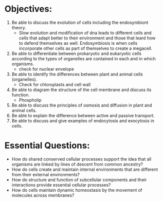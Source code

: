 # Objectives:

1.  Be able to discuss the evolution of cells including the endosymbiont theory.
	- Slow evolution and modification of dna leads to different cells and cells that adapt better to their environment and those that leard how to defend themselves as well. Endosymbiosis is when cells incorporate other cells as part of themselves to create a megacell.
2.  Be able to differentiate between prokaryotic and eukaryotic cells according to the types of organelles are contained in each and in which organisms.
	- check for nuclear envelope
3.  Be able to identify the differences between plant and animal cells (organelles).
	- Check for chloroplasts and cell wall
4.  Be able to diagram the structure of the cell membrane and discuss its function.
	- Phospholip
5.  Be able to discuss the principles of osmosis and diffusion in plant and animal cells.
6.  Be able to explain the difference between active and passive transport.
7.  Be able to discuss and give examples of endocytosis and exocytosis in cells.

# Essential Questions:

- How do shared conserved cellular processes support the idea that all organisms are linked by lines of descent from common ancestry?
- How do cells create and maintain internal environments that are different from their external environments?
- How do structure and function of subcellular components and their interactions provide essential cellular processes?
- How do cells maintain dynamic homeostasis by the movement of molecules across membranes?